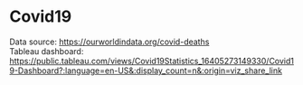 # Covid19
Data source: https://ourworldindata.org/covid-deaths  
Tableau dashboard: https://public.tableau.com/views/Covid19Statistics_16405273149330/Covid19-Dashboard?:language=en-US&:display_count=n&:origin=viz_share_link

